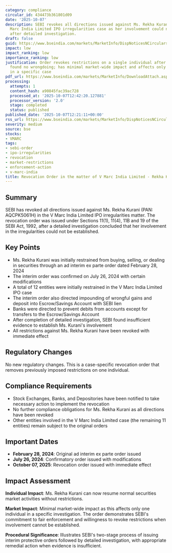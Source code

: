 ```yaml
---
category: compliance
circular_id: 434473b361801d09
date: '2025-10-07'
description: SEBI revokes all directions issued against Ms. Rekha Kurani in the V
  Marc India Limited IPO irregularities case as her involvement could not be established
  after detailed investigation.
draft: false
guid: https://www.bseindia.com/markets/MarketInfo/DispNoticesNCirculars.aspx?Noticeid={4859595E-5A13-4DCB-BF1F-FC0551C92AC5}&noticeno=20251007-30&dt=10/07/2025&icount=30&totcount=34&flag=0
impact: low
impact_ranking: low
importance_ranking: low
justification: Order revokes restrictions on a single individual after investigation
  found no wrongdoing; has minimal market-wide impact and affects only one person
  in a specific case
pdf_url: https://www.bseindia.com/markets/MarketInfo/DownloadAttach.aspx?id=20251007-30&attachedId=b57d0b9a-8e3e-40ac-a8bf-14236dea4142
processing:
  attempts: 1
  content_hash: a90845fac39ac728
  processed_at: '2025-10-07T12:42:20.127881'
  processor_version: '2.0'
  stage: completed
  status: published
published_date: '2025-10-07T12:21:11+00:00'
rss_url: https://www.bseindia.com/markets/MarketInfo/DispNoticesNCirculars.aspx?Noticeid={4859595E-5A13-4DCB-BF1F-FC0551C92AC5}&noticeno=20251007-30&dt=10/07/2025&icount=30&totcount=34&flag=0
severity: medium
source: bse
stocks:
- VMARC
tags:
- sebi-order
- ipo-irregularities
- revocation
- market-restrictions
- enforcement-action
- v-marc-india
title: Revocation Order in the matter of V Marc India Limited - Rekha Kurani
---
```


## Summary

SEBI has revoked all directions issued against Ms. Rekha Kurani (PAN: AQCPK5061H) in the V Marc India Limited IPO irregularities matter. The revocation order was issued under Sections 11(1), 11(4), 11B and 19 of the SEBI Act, 1992, after a detailed investigation concluded that her involvement in the irregularities could not be established.

## Key Points

- Ms. Rekha Kurani was initially restrained from buying, selling, or dealing in securities through an ad interim ex parte order dated February 28, 2024
- The interim order was confirmed on July 26, 2024 with certain modifications
- A total of 12 entities were initially restrained in the V Marc India Limited IPO case
- The interim order also directed impounding of wrongful gains and deposit into Escrow/Savings Account with SEBI lien
- Banks were directed to prevent debits from accounts except for transfers to the Escrow/Savings Account
- After completion of detailed investigation, SEBI found insufficient evidence to establish Ms. Kurani's involvement
- All restrictions against Ms. Rekha Kurani have been revoked with immediate effect

## Regulatory Changes

No new regulatory changes. This is a case-specific revocation order that removes previously imposed restrictions on one individual.

## Compliance Requirements

- Stock Exchanges, Banks, and Depositories have been notified to take necessary action to implement the revocation
- No further compliance obligations for Ms. Rekha Kurani as all directions have been revoked
- Other entities involved in the V Marc India Limited case (the remaining 11 entities) remain subject to the original orders

## Important Dates

- **February 28, 2024**: Original ad interim ex parte order issued
- **July 26, 2024**: Confirmatory order issued with modifications
- **October 07, 2025**: Revocation order issued with immediate effect

## Impact Assessment

**Individual Impact**: Ms. Rekha Kurani can now resume normal securities market activities without restrictions.

**Market Impact**: Minimal market-wide impact as this affects only one individual in a specific investigation. The order demonstrates SEBI's commitment to fair enforcement and willingness to revoke restrictions when involvement cannot be established.

**Procedural Significance**: Illustrates SEBI's two-stage process of issuing interim protective orders followed by detailed investigation, with appropriate remedial action when evidence is insufficient.